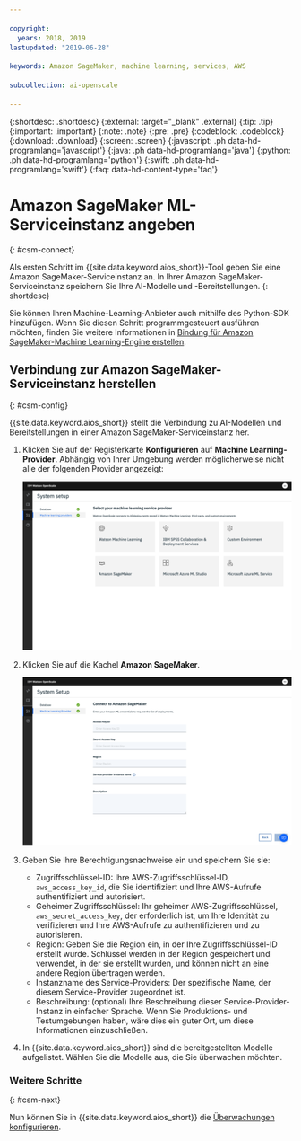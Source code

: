 ```yaml
---

copyright:
  years: 2018, 2019
lastupdated: "2019-06-28"

keywords: Amazon SageMaker, machine learning, services, AWS

subcollection: ai-openscale

---
```


{:shortdesc: .shortdesc}
{:external: target="_blank" .external}
{:tip: .tip}
{:important: .important}
{:note: .note}
{:pre: .pre}
{:codeblock: .codeblock}
{:download: .download}
{:screen: .screen}
{:javascript: .ph data-hd-programlang='javascript'}
{:java: .ph data-hd-programlang='java'}
{:python: .ph data-hd-programlang='python'}
{:swift: .ph data-hd-programlang='swift'}
{:faq: data-hd-content-type='faq'}

# Amazon SageMaker ML-Serviceinstanz angeben
{: #csm-connect}

Als ersten Schritt im {{site.data.keyword.aios_short}}-Tool geben Sie eine Amazon SageMaker-Serviceinstanz an. In Ihrer Amazon SageMaker-Serviceinstanz speichern Sie Ihre AI-Modelle und -Bereitstellungen.
{: shortdesc}

Sie können Ihren Machine-Learning-Anbieter auch mithilfe des Python-SDK hinzufügen. Wenn Sie diesen Schritt programmgesteuert ausführen möchten, finden Sie weitere Informationen in [Bindung für Amazon SageMaker-Machine Learning-Engine erstellen](/docs/services/ai-openscale?topic=ai-openscale-cml-connect#cml-smbind).

## Verbindung zur Amazon SageMaker-Serviceinstanz herstellen
{: #csm-config}

{{site.data.keyword.aios_short}} stellt die Verbindung zu AI-Modellen und Bereitstellungen in einer Amazon SageMaker-Serviceinstanz her.

1. Klicken Sie auf der Registerkarte **Konfigurieren** auf **Machine Learning-Provider**. Abhängig von Ihrer Umgebung werden möglicherweise nicht alle der folgenden Provider angezeigt:

   ![Darstellung der Anzeige für die Auswahl des Machine Learning-Providers, mit Kacheln für die unterstützten Machine Learning-Engines.](images/wos-machine-learning-providers-selection.png)

1.  Klicken Sie auf die Kachel **Amazon SageMaker**.

    ![Berechtigungsnachweise für Amazon SageMaker-Service eingeben](images/connect-sage-cred.png)

1.  Geben Sie Ihre Berechtigungsnachweise ein und speichern Sie sie:

    - Zugriffsschlüssel-ID: Ihre AWS-Zugriffsschlüssel-ID, `aws_access_key_id`, die Sie identifiziert und Ihre AWS-Aufrufe authentifiziert und autorisiert.
    - Geheimer Zugriffsschlüssel: Ihr geheimer AWS-Zugriffsschlüssel, `aws_secret_access_key`, der erforderlich ist, um Ihre Identität zu verifizieren und Ihre AWS-Aufrufe zu authentifizieren und zu autorisieren.
    - Region: Geben Sie die Region ein, in der Ihre Zugriffsschlüssel-ID erstellt wurde. Schlüssel werden in der Region gespeichert und verwendet, in der sie erstellt wurden, und können nicht an eine andere Region übertragen werden.
    - Instanzname des Service-Providers: Der spezifische Name, der diesem Service-Provider zugeordnet ist.
    - Beschreibung: (optional) Ihre Beschreibung dieser Service-Provider-Instanz in einfacher Sprache. Wenn Sie Produktions- und Testumgebungen haben, wäre dies ein guter Ort, um diese Informationen einzuschließen.

1.  In {{site.data.keyword.aios_short}} sind die bereitgestellten Modelle aufgelistet. Wählen Sie die Modelle aus, die Sie überwachen möchten.

### Weitere Schritte
{: #csm-next}

Nun können Sie in {{site.data.keyword.aios_short}} die [Überwachungen konfigurieren](/docs/services/ai-openscale?topic=ai-openscale-mo-config).

